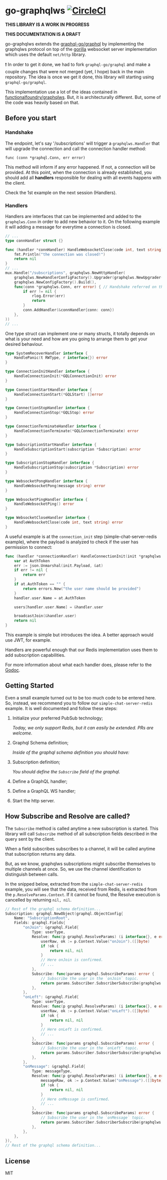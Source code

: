 # go-graphqlws [![CircleCI](https://circleci.com/gh/jamillosantos/go-graphqlws.svg?style=shield)](https://circleci.com/gh/jamillosantos/go-graphqlws)

**THIS LIBRARY IS A WORK IN PROGRESS**

**THIS DOCUMENTATION IS A DRAFT**

go-graphqlws extends the [graphql-go/graphql](https://github.com/graphql-go/graphql)
by implementing the graphqlws protocol on top of the [gorilla](https://github.com/gorilla/websocket)
websocket server implementation which uses the default `net/http` library.

:exclamation: In order to get it done, we had to fork `graphql-go/graphql` and
make a couple changes that were not merged (yet, I hope) back in the main
repository. The idea is once we get it done, this library will starting using
`graphql-go/graphql`.

This implementation use a lot of the ideas contained in [functionalfoundry/graphqlws](https://github.com/functionalfoundry/graphqlws).
But, it is architecturally different. But, some of the code was heavily based on
that.

## Before you start

### Handshake

The endpoint, let's say '/subscriptions' will trigger a `graphqlws.Handler` that
will upgrade the connection and call the connection handler method:

	func (conn *graphql.Conn, err error)

This method will inform if any error happened. If not, a connection will be
provided. At this point, when the connection is already established, you should
add all **handlers** responsible for dealing with all events happens with the
client.

Check the 1st example on the next session (Handlers).

### Handlers

Handlers are interfaces that can be implemented and added to the `graphqlws.Conn`
in order to add new behavior to it. On the following example it will adding a
message for everytime a connection is closed.

```go
// ...
type connHandler struct {}

func (handler *connHandler) HandleWebsocketClose(code int, text string) error {
	fmt.Println("the connection was closed!")
	return nil
}
// ...
mux.Handle("/subscriptions", graphqlws.NewHttpHandler(
	graphqlws.NewHandlerConfigFactory().Upgrader(graphqlws.NewUpgrader(&websocket.Upgrader{})).Schema(&schema).Build(),
	graphqlws.NewConfigFactory().Build(),
	func(conn *graphqlws.Conn, err error) { // Handshake referred on the previous session
		if err != nil {
			rlog.Error(err)
			return
		}
		conn.AddHandler(&connHandler{conn: conn})
	},
))
// ...
```

One type struct can implement one or many structs, it totally depends on what
is your need and how are you going to arrange them to get your desired
behaviour.

```go
type SystemRecoverHandler interface {
	HandlePanic(t RWType, r interface{}) error
}

type ConnectionInitHandler interface {
	HandleConnectionInit(*GQLConnectionInit) error
}

type ConnectionStartHandler interface {
	HandleConnectionStart(*GQLStart) []error
}

type ConnectionStopHandler interface {
	HandleConnectionStop(*GQLStop) error
}

type ConnectionTerminateHandler interface {
	HandleConnectionTerminate(*GQLConnectionTerminate) error
}

type SubscriptionStartHandler interface {
	HandleSubscriptionStart(subscription *Subscription) error
}

type SubscriptionStopHandler interface {
	HandleSubscriptionStop(subscription *Subscription) error
}

type WebsocketPongHandler interface {
	HandleWebsocketPong(message string) error
}

type WebsocketPingHandler interface {
	HandleWebsocketPing() error
}

type WebsocketCloseHandler interface {
	HandleWebsocketClose(code int, text string) error
}
```

A useful example is at the `connection_init` step (simple-chat-server-redis example),
where the payload is analyzed to check if the user has permission to connect:

```go
func (handler *connectionHandler) HandleConnectionInit(init *graphqlws.GQLConnectionInit) error {
	var at AuthToken
	err := json.Unmarshal(init.Payload, &at)
	if err != nil {
		return err
	}
	if at.AuthToken == "" {
		return errors.New("the user name should be provided")
	}
	handler.user.Name = at.AuthToken

	users[handler.user.Name] = &handler.user

	broadcastJoin(&handler.user)
	return nil
}
```

This example is simple but introduces the idea. A better approach would use JWT,
for example.

Handlers are powerful enough that our Redis implementation uses them to add 
subscription capabilities.

For more information about what each handler does, please refer to the [Godoc](https://godoc.org/github.com/jamillosantos/go-graphqlws).

## Getting Started

Even a small example turned out to be too much code to be entered here. So,
instead, we recommend you to follow our `simple-chat-server-redis` example. It
is well documented and follow these steps:

1. Initialize your preferred PubSub technology;

	_Today, we only support Redis, but it can easily be extended. PRs are welcome._

2. Graphql Schema definition;

	_Inside of the graphql schema definition you should have:_ 

3. Subscription definition;

	_You should define the `Subscribe` field of the graphql._ 
	
4. Define a GraphQL handler;

5. Define a GraphQL WS handler;

6. Start the http server.

## How Subscribe and Resolve are called?

The `Subscribe` method is called anytime a new subscription is started. This
library will call `Subscribe` method of all subscription fields described in the
query sent by the client.

When a field subscribes subscribes to a channel, it will be called anytime that
subscription returns any data.

But, as we know, graphqlws subscriptions might subscribe themselves to multiple
channels at once. So, we use the channel identification to distinguish between
calls.

In the snipped below, extracted from the `simple-chat-server-redis` example, you
will see that the data, received from Redis, is extracted from the
`p.ResolveParams.Context`. If it cannot be found, the Resolve execution is
cancelled by returning `nil, nil`.

```go
// Rest of the graphql schema definition...
Subscription: graphql.NewObject(graphql.ObjectConfig{
	Name: "SubscriptionRoot",
	Fields: graphql.Fields{
		"onJoin": &graphql.Field{
			Type: userType,
			Resolve: func(p graphql.ResolveParams) (i interface{}, e error) {
				userRaw, ok := p.Context.Value("onJoin").([]byte)
				if !ok {
					return nil, nil
				}
				// Here onJoin is confirmed.
				// ...
			},
			Subscribe: func(params graphql.SubscribeParams) error {
				// Subscribe the user in the `onJoin` topic.
				return params.Subscriber.SubscriberSubscribe(graphqlws.StringTopic("onJoin"))
			},
		},
		"onLeft": &graphql.Field{
			Type: userType,
			Resolve: func(p graphql.ResolveParams) (i interface{}, e error) {
				userRaw, ok := p.Context.Value("onLeft").([]byte)
				if !ok {
					return nil, nil
				}
				// Here onLeft is confirmed.
				// ...
			},
			Subscribe: func(params graphql.SubscribeParams) error {
				// Subscribe the user in the `onLeft` topic.
				return params.Subscriber.SubscriberSubscribe(graphqlws.StringTopic("onLeft"))
			},
		},
		"onMessage": &graphql.Field{
			Type: messageType,
			Resolve: func(p graphql.ResolveParams) (i interface{}, e error) {
				messageRaw, ok := p.Context.Value("onMessage").([]byte)
				if !ok {
					return nil, nil
				}
				// Here onMessage is confirmed.
				// ...
			},
			Subscribe: func(params graphql.SubscribeParams) error {
				// Subscribe the user in the `onMessage` topic.
				return params.Subscriber.SubscriberSubscribe(graphqlws.StringTopic("onMessage"))
			},
		},
	},
}),
// Rest of the graphql schema definition...
``` 

## License

MIT